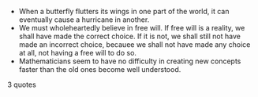  - When a butterfly flutters its wings in one part of the world, it can eventually cause a hurricane in another.
 - We must wholeheartedly believe in free will. If free will is a reality, we shall have made the correct choice. If it is not, we shall still not have made an incorrect choice, becauee we shall not have made any choice at all, not having a free will to do so.
 - Mathematicians seem to have no difficulty in creating new concepts faster than the old ones become well understood.

3 quotes